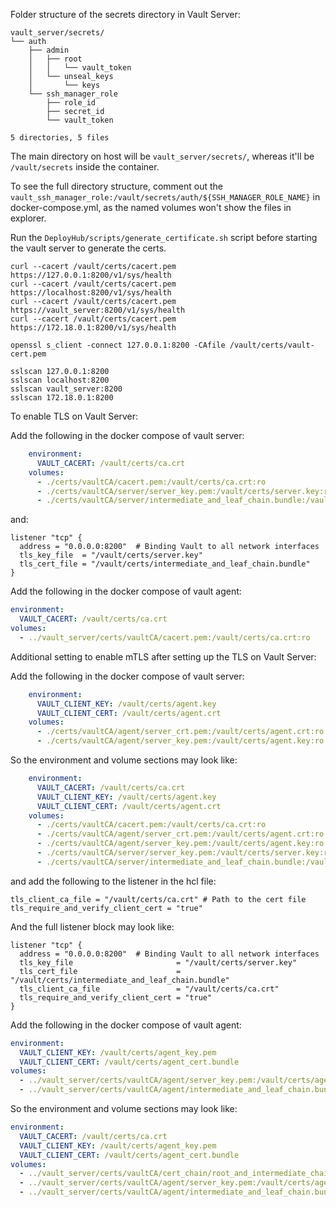 Folder structure of the secrets directory in Vault Server:

```
vault_server/secrets/
└── auth
    ├── admin
    │   ├── root
    │   │   └── vault_token
    │   └── unseal_keys
    │       └── keys
    └── ssh_manager_role
        ├── role_id
        ├── secret_id
        └── vault_token

5 directories, 5 files
```

The main directory on host will be `vault_server/secrets/`, whereas it'll be `/vault/secrets` inside the container.

To see the full directory structure, comment out the
`vault_ssh_manager_role:/vault/secrets/auth/${SSH_MANAGER_ROLE_NAME}` in
docker-compose.yml, as the named volumes won't show the files in explorer.

Run the `DeployHub/scripts/generate_certificate.sh` script before starting 
the vault server to generate the certs.

```shell
curl --cacert /vault/certs/cacert.pem https://127.0.0.1:8200/v1/sys/health
curl --cacert /vault/certs/cacert.pem https://localhost:8200/v1/sys/health
curl --cacert /vault/certs/cacert.pem https://vault_server:8200/v1/sys/health
curl --cacert /vault/certs/cacert.pem https://172.18.0.1:8200/v1/sys/health

openssl s_client -connect 127.0.0.1:8200 -CAfile /vault/certs/vault-cert.pem

sslscan 127.0.0.1:8200
sslscan localhost:8200
sslscan vault_server:8200
sslscan 172.18.0.1:8200
```

To enable TLS on Vault Server:

Add the following in the docker compose of vault server:

```yml
    environment:
      VAULT_CACERT: /vault/certs/ca.crt
    volumes:
      - ./certs/vaultCA/cacert.pem:/vault/certs/ca.crt:ro
      - ./certs/vaultCA/server/server_key.pem:/vault/certs/server.key:ro
      - ./certs/vaultCA/server/intermediate_and_leaf_chain.bundle:/vault/certs/intermediate_and_leaf_chain.bundle:ro
```

and:

```hcl
listener "tcp" {
  address = "0.0.0.0:8200"  # Binding Vault to all network interfaces
  tls_key_file  = "/vault/certs/server.key"
  tls_cert_file = "/vault/certs/intermediate_and_leaf_chain.bundle"
}
```

Add the following in the docker compose of vault agent:

```yml
environment:
  VAULT_CACERT: /vault/certs/ca.crt
volumes:
  - ../vault_server/certs/vaultCA/cacert.pem:/vault/certs/ca.crt:ro
```

Additional setting to enable mTLS after setting up the TLS on Vault Server:

Add the following in the docker compose of vault server:

```yml
    environment:
      VAULT_CLIENT_KEY: /vault/certs/agent.key
      VAULT_CLIENT_CERT: /vault/certs/agent.crt
    volumes:
      - ./certs/vaultCA/agent/server_crt.pem:/vault/certs/agent.crt:ro
      - ./certs/vaultCA/agent/server_key.pem:/vault/certs/agent.key:ro
```

So the environment and volume sections may look like:

```yml
    environment:
      VAULT_CACERT: /vault/certs/ca.crt
      VAULT_CLIENT_KEY: /vault/certs/agent.key
      VAULT_CLIENT_CERT: /vault/certs/agent.crt
    volumes:
      - ./certs/vaultCA/cacert.pem:/vault/certs/ca.crt:ro
      - ./certs/vaultCA/agent/server_crt.pem:/vault/certs/agent.crt:ro
      - ./certs/vaultCA/agent/server_key.pem:/vault/certs/agent.key:ro
      - ./certs/vaultCA/server/server_key.pem:/vault/certs/server.key:ro
      - ./certs/vaultCA/server/intermediate_and_leaf_chain.bundle:/vault/certs/intermediate_and_leaf_chain.bundle:ro
```

and add the following to the listener in the hcl file:

```hcl
tls_client_ca_file = "/vault/certs/ca.crt" # Path to the cert file
tls_require_and_verify_client_cert = "true" 
```

And the full listener block may look like:

```hcl
listener "tcp" {
  address = "0.0.0.0:8200"  # Binding Vault to all network interfaces
  tls_key_file                       = "/vault/certs/server.key"
  tls_cert_file                      = "/vault/certs/intermediate_and_leaf_chain.bundle"
  tls_client_ca_file                 = "/vault/certs/ca.crt"
  tls_require_and_verify_client_cert = "true"
}
```

Add the following in the docker compose of vault agent:

```yml
environment:
  VAULT_CLIENT_KEY: /vault/certs/agent_key.pem
  VAULT_CLIENT_CERT: /vault/certs/agent_cert.bundle
volumes:
  - ../vault_server/certs/vaultCA/agent/server_key.pem:/vault/certs/agent_key.pem:ro
  - ../vault_server/certs/vaultCA/agent/intermediate_and_leaf_chain.bundle:/vault/certs/agent_cert.bundle:ro
```

So the environment and volume sections may look like:

```yml
environment:
  VAULT_CACERT: /vault/certs/ca.crt
  VAULT_CLIENT_KEY: /vault/certs/agent_key.pem
  VAULT_CLIENT_CERT: /vault/certs/agent_cert.bundle
volumes:
  - ../vault_server/certs/vaultCA/cert_chain/root_and_intermediate_chain.bundle:/vault/certs/ca.crt:ro
  - ../vault_server/certs/vaultCA/agent/server_key.pem:/vault/certs/agent_key.pem:ro
  - ../vault_server/certs/vaultCA/agent/intermediate_and_leaf_chain.bundle:/vault/certs/agent_cert.bundle:ro
```

